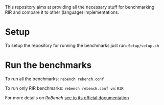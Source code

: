This repository aims at providing all the necessary stuff for benchmarking RIR and compare it to other (language) implementations.

# Setup
To setup the repository for running the benchmarks just run: `Setup/setup.sh`

# Run the benchmarks
To run all the benchmarks: `rebench rebench.conf`

To run only RIR benchmarks: `rebench rebench.conf vm:RIR`

For more details on *ReBench* [see to its official documentation](http://rebench.readthedocs.io/) 
